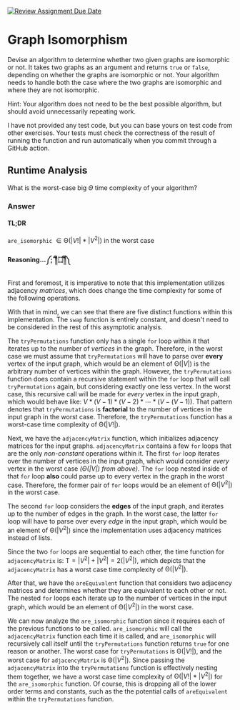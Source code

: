 [![Review Assignment Due Date](https://classroom.github.com/assets/deadline-readme-button-24ddc0f5d75046c5622901739e7c5dd533143b0c8e959d652212380cedb1ea36.svg)](https://classroom.github.com/a/NYae883E)
# Graph Isomorphism

Devise an algorithm to determine whether two given graphs are isomorphic or not. It takes two graphs as an argument and returns `true` or `false`, depending on whether the graphs are isomorphic or not. Your algorithm needs to handle both the case where the two graphs are isomorphic and where they are not isomorphic.

Hint: Your algorithm does not need to be the best possible algorithm, but should avoid unnecessarily repeating work.

I have not provided any test code, but you can base yours on test code from other exercises. Your tests must check the correctness of the result of running the function and run automatically when you commit through a GitHub action.

## Runtime Analysis

What is the worst-case big $\Theta$ time complexity of your algorithm?

### Answer

#### TL;DR

`are_isomorphic` $\in \mathrm{\Theta}(\lvert V! \rvert * \lvert V^{2} \rvert)$ in the worst case

#### Reasoning...༼;´༎ຶ ۝ ༎ຶ༽

First and foremost, it is imperative to note that this implementation utilizes adjacency *matrices*, which does change the time complexity for some of the following operations.

With that in mind, we can see that there are five distinct functions within this implementation. The `swap` function is entirely constant, and doesn't need to be considered in the rest of this asymptotic analysis. 

The `tryPermutations` function only has a single `for` loop within it that iterates up to the number of *vertices* in the graph. Therefore, in the worst case we must assume that `tryPermutations` will have to parse over **every** vertex of the input graph, which would be an element of $\mathrm{\Theta}(\lvert V \rvert)$ is the arbitrary number of vertices within the graph. However, the `tryPermutations` function does contain a recursive statement within the `for` loop that will call `tryPermutations` again, but considering exactly one less vertex. In the worst case, this recursive call will be made for *every* vertex in the input graph, which would behave like: $V * (V - 1) * (V - 2) * \cdots * (V - (V - 1))$. That pattern denotes that `tryPermutations` is **factorial** to the number of vertices in the input graph in the worst case. Therefore, the `tryPermutations` function has a worst-case time complexity of $\mathrm{\Theta}(\lvert V! \rvert)$.

Next, we have the `adjacencyMatrix` function, which initializes adjacency matrices for the input graphs. `adjacencyMatrix` contains a few `for` loops that are the only *non-constant* operations within it. The first `for` loop iterates over the number of vertices in the input graph, which would consider *every* vertex in the worst case *($\mathrm{\mathit{\Theta}}(\mathit{\lvert V \rvert})$ from above)*. The `for` loop nested inside of that `for` loop **also** could parse up to every vertex in the graph in the worst case. Therefore, the former pair of `for` loops would be an element of $\mathrm{\Theta}(\lvert V^{2} \rvert)$ in the worst case.

 The second `for` loop considers the **edges** of the input graph, and iterates up to the number of edges in the graph. In the worst case, the latter `for` loop will have to parse over every *edge* in the input graph, which would be an element of $\mathrm{\Theta}(\lvert V^{2} \rvert)$ since the implementation uses adjacency matrices instead of lists.
 
  Since the two `for` loops are sequential to each other, the time function for `adjacencyMatrix` is: $\mathrm{T} = \lvert V^{2} \rvert + \lvert V^{2} \rvert = 2(\lvert V^{2} \rvert)$, which depicts that the `adjacencyMatrix` has a worst case time complexity of $\mathrm{\Theta}(\lvert V^{2} \rvert)$.

After that, we have the `areEquivalent` function that considers two adjacency matrices and determines whether they are equivalent to each other or not. The nested `for` loops each iterate up to the number of vertices in the input graph, which would be an element of $\mathrm{\Theta}(\lvert V^{2} \rvert)$ in the worst case. 

We can now analyze the `are_isomorphic` function since it requires each of the previous functions to be called. `are_isomorphic` will call the `adjacencyMatrix` function each time it is called, and `are_isomorphic` will recursively call itself until the `tryPermutations` function returns `true` for one reason or another. The worst case for `tryPermutations` is $\mathrm{\Theta}(\lvert V!\rvert)$, and the worst case for `adjacencyMatrix` is $\mathrm{\Theta}(\lvert V^{2} \rvert)$. Since passing the `adjacencyMatrix` into the `tryPermutations` function is effectively nesting them together, we have a worst case time complexity of $\mathrm{\Theta}(\lvert V! \rvert * \lvert V^{2} \rvert)$ for the `are_isomorphic` function. Of course, this is dropping all of the lower order terms and constants, such as the the potential calls of `areEquivalent` within the `tryPermutations` function.